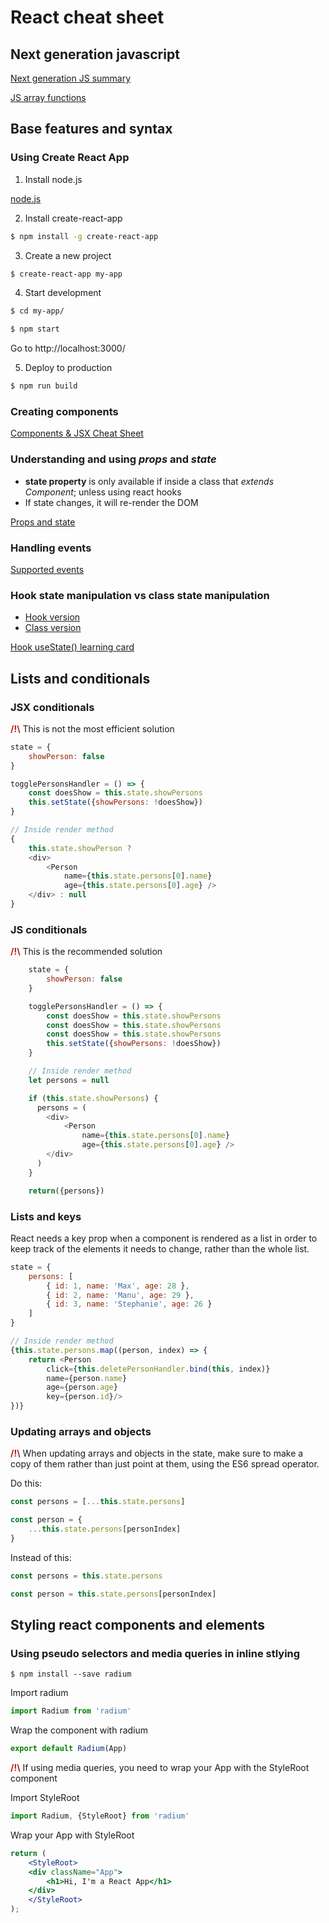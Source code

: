 # React cheat sheet

## Next generation javascript

[Next generation JS summary](https://github.com/maximebarber/react-complete-guide/blob/master/docs/next-gen-js-summary.pdf)

[JS array functions](https://developer.mozilla.org/en-US/docs/Web/JavaScript/Reference/Global_Objects/Array)

## Base features and syntax

### Using Create React App

1. Install node.js

[node.js](https://nodejs.org/en/)

2. Install create-react-app

```sh
$ npm install -g create-react-app
```

3. Create a new project

```sh
$ create-react-app my-app
```

4. Start development

```sh
$ cd my-app/
```

```sh
$ npm start
```

Go to http://localhost:3000/

5. Deploy to production

```sh
$ npm run build
```

### Creating components

[Components & JSX Cheat Sheet](https://github.com/maximebarber/react-complete-guide/blob/master/docs/components.pdf)

### Understanding and using *props* and *state*

* **state property** is only available if inside a class that *extends Component*; unless using react hooks
* If state changes, it will re-render the DOM

[Props and state](https://github.com/maximebarber/react-complete-guide/blob/master/docs/props-state.pdf)

### Handling events

[Supported events](https://reactjs.org/docs/events.html#supported-events)

### Hook state manipulation vs class state manipulation

* [Hook version](https://github.com/maximebarber/react-complete-guide/blob/master/code/use-state-hook)
* [Class version](https://github.com/maximebarber/react-complete-guide/blob/master/code/class-based)

[Hook useState() learning card](https://github.com/maximebarber/react-complete-guide/blob/master/docs/usestate-learning-card.pdf)

## Lists and conditionals

### JSX conditionals

<span style='color:firebrick; font-weight:bold;'>/!\\</span> This is not the most efficient solution

```js
state = {
    showPerson: false
}

togglePersonsHandler = () => {
    const doesShow = this.state.showPersons
    this.setState({showPersons: !doesShow})
}

// Inside render method
{
    this.state.showPerson ?
    <div>
        <Person
            name={this.state.persons[0].name}
            age={this.state.persons[0].age} />
    </div> : null
}
```

### JS conditionals

<span style='color:firebrick; font-weight:bold;'>/!\\</span> This is the recommended solution

```js
    state = {
        showPerson: false
    }

    togglePersonsHandler = () => {
        const doesShow = this.state.showPersons
        const doesShow = this.state.showPersons
        const doesShow = this.state.showPersons
        this.setState({showPersons: !doesShow})
    }

    // Inside render method
    let persons = null

    if (this.state.showPersons) {
      persons = (
        <div>
            <Person
                name={this.state.persons[0].name}
                age={this.state.persons[0].age} />
        </div>
      )
    }

    return({persons})
```

### Lists and keys

React needs a key prop when a component is rendered as a list in order to keep track of the elements it needs to change, rather than the whole list.

```js
state = {
    persons: [
        { id: 1, name: 'Max', age: 28 },
        { id: 2, name: 'Manu', age: 29 },
        { id: 3, name: 'Stephanie', age: 26 }
    ]
}

// Inside render method
{this.state.persons.map((person, index) => {
    return <Person 
        click={this.deletePersonHandler.bind(this, index)}
        name={person.name}
        age={person.age} 
        key={person.id}/>
})}
```

### Updating arrays and objects

<span style='color:firebrick; font-weight:bold;'>/!\\</span> When updating arrays and objects in the state, make sure to make a copy of them rather than just point at them, using the ES6 spread operator.

Do this:
```js
const persons = [...this.state.persons]

const person = {
    ...this.state.persons[personIndex]
}
```

Instead of this:
```js
const persons = this.state.persons

const person = this.state.persons[personIndex]
```

## Styling react components and elements

### Using pseudo selectors and media queries in inline stlying

```
$ npm install --save radium
```

Import radium
```js
import Radium from 'radium'
```

Wrap the component with radium
```js
export default Radium(App)
```

<span style='color:firebrick; font-weight:bold;'>/!\\</span> If using media queries, you need to wrap your App with the StyleRoot component

Import StyleRoot
```js
import Radium, {StyleRoot} from 'radium'
```
Wrap your App with StyleRoot
```jsx
return (
    <StyleRoot>
    <div className="App">
        <h1>Hi, I'm a React App</h1>
    </div>
    </StyleRoot>
);
```
